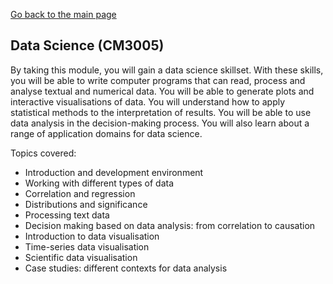 [Go back to the main page](https://github.com/world-class/REPL)

## Data Science (CM3005)

By taking this module, you will gain a data science skillset. With these skills, you will be able to write
computer programs that can read, process and analyse textual and numerical data. You will be able
to generate plots and interactive visualisations of data. You will understand how to apply statistical
methods to the interpretation of results. You will be able to use data analysis in the decision-making
process. You will also learn about a range of application domains for data science.

Topics covered:

- Introduction and development environment
- Working with different types of data
- Correlation and regression
- Distributions and significance
- Processing text data
- Decision making based on data analysis: from correlation to causation
- Introduction to data visualisation
- Time-series data visualisation
- Scientific data visualisation
- Case studies: different contexts for data analysis
